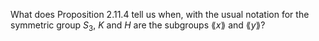What does Proposition $2.11.4$ tell us when, with the usual notation for the symmetric group $S_3$, $K$ and $H$ are the subgroups $\lang x \rang$ and $\lang y \rang$?